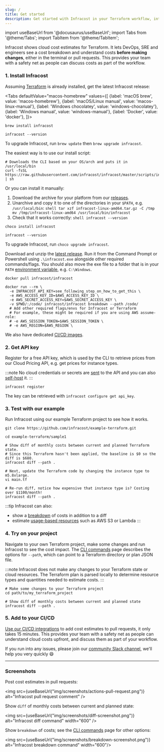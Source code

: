 ```yaml
---
slug: /
title: Get started
description: Get started with Infracost in your Terraform workflow, integrate it into your CI pipeline and view cost estimates for your AWS/Azure/Google infrastructure.
---
```


import useBaseUrl from '@docusaurus/useBaseUrl';
import Tabs from '@theme/Tabs';
import TabItem from '@theme/TabItem';

Infracost shows cloud cost estimates for Terraform. It lets DevOps, SRE and engineers see a cost breakdown and understand costs **before making changes**, either in the terminal or pull requests. This provides your team with a safety net as people can discuss costs as part of the workflow.

### 1. Install Infracost
Assuming [Terraform](https://www.terraform.io/downloads.html) is already installed, get the latest Infracost release:

<Tabs
  defaultValue="macos-homebrew"
  values={[
    {label: 'macOS brew', value: 'macos-homebrew'},
    {label: 'macOS/Linux manual', value: 'macos-linux-manual'},
    {label: 'Windows chocolatey', value: 'windows-chocolatey'},
    {label: 'Windows manual', value: 'windows-manual'},
    {label: 'Docker', value: 'docker'},
]}>
  <TabItem value="macos-homebrew">

  ```shell
  brew install infracost

  infracost --version
  ```

  To upgrade Infracost, run `brew update` then `brew upgrade infracost`.

  </TabItem>
  <TabItem value="macos-linux-manual">

  The easiest way is to use our install script:
  ```shell
  # Downloads the CLI based on your OS/arch and puts it in /usr/local/bin
  curl -fsSL https://raw.githubusercontent.com/infracost/infracost/master/scripts/install.sh | sh
  ```

  Or you can install it manually:
  1. Download the archive for your platform from our [releases](https://github.com/infracost/infracost/releases/latest).
  2. Unarchive and copy it to one of the directories in your `$PATH`, e.g. `/usr/local/bin`:
    ```shell
    tar xzf infracost-linux-amd64.tar.gz -C /tmp
    mv /tmp/infracost-linux-amd64 /usr/local/bin/infracost
    ```
  3. Check that it works correctly:
    ```shell
    infracost --version
    ```


  </TabItem>
  <TabItem value="windows-chocolatey">

  ```shell
  choco install infracost

  infracost --version
  ```

  To upgrade Infracost, run `choco upgrade infracost`.

  </TabItem>
  <TabItem value="windows-manual">

  Download and unzip the [latest release](https://github.com/infracost/infracost/releases/latest/download/infracost-windows-amd64.zip). Run it from the Command Prompt or Powershell using `.\infracost.exe` alongside other required commands/flags. You should also move the exe file to a folder that is in your `PATH` [environment variable](https://stackoverflow.com/questions/1618280/where-can-i-set-path-to-make-exe-on-windows), e.g. `C:\Windows`.

  </TabItem>
  <TabItem value="docker">

  ```shell
  docker pull infracost/infracost

  docker run --rm \
    -e INFRACOST_API_KEY=see_following_step_on_how_to_get_this \
    -e AWS_ACCESS_KEY_ID=$AWS_ACCESS_KEY_ID \
    -e AWS_SECRET_ACCESS_KEY=$AWS_SECRET_ACCESS_KEY \
    -v $PWD/:/code/ infracost/infracost breakdown --path /code/
    # Add other required flags/envs for Infracost or Terraform
    # For example, these might be required if you are using AWS assume-role:
    # -e AWS_SESSION_TOKEN=$AWS_SESSION_TOKEN \
    # -e AWS_REGION=$AWS_REGION \
  ```

  We also have dedicated [CI/CD images](/docs/integrations/cicd/#my-cicd-system-isnt-supported).

  </TabItem>
</Tabs>

### 2. Get API key
Register for a free API key, which is used by the CLI to retrieve prices from our Cloud Pricing API, e.g. get prices for instance types.

:::note
No cloud credentials or secrets are [sent](/docs/faq/#what-data-is-sent-to-the-cloud-pricing-api) to the API and you can also [self-host](/docs/cloud_pricing_api/self_hosted/) it.
:::

```shell
infracost register
```

The key can be retrieved with `infracost configure get api_key`.

### 3. Test with our example
Run Infracost using our example Terraform project to see how it works.  

```shell
git clone https://github.com/infracost/example-terraform.git

cd example-terraform/sample1

# Show diff of monthly costs between current and planned Terraform state.
# Since this Terraform hasn't been applied, the baseline is $0 so the diff is $680.
infracost diff --path .

# Next, update the Terraform code by changing the instance type to m5.8xlarge.
vi main.tf

# Re-run diff, notice how expensive that instance type is? Costing over $1100/month! 
infracost diff --path .

```

:::tip
Infracost can also:
- show a [breakdown](/docs/features/cli_commands/#diff) of costs in addition to a diff
- estimate [usage-based resources](/docs/features/usage_based_resources/) such as AWS S3 or Lambda
:::

### 4. Try on your project
Navigate to your own Terraform project, make some changes and run Infracost to see the cost impact. The [CLI commands](/docs/features/cli_commands/#diff) page describes the options for `--path`, which can point to a Terraform directory or plan JSON file.

:::note
Infracost does not make any changes to your Terraform state or cloud resources.  The Terraform plan is parsed locally to determine resource types and quantities needed to estimate costs.
:::

```shell
# Make some changes to your Terraform project
cd path/to/my_terraform_project

# Show diff of monthly costs between current and planned state
infracost diff --path .
```

### 5. Add to your CI/CD
[Use our CI/CD integrations](/docs/integrations/cicd) to add cost estimates to pull requests, it only takes 15 minutes. This provides your team with a safety net as people can understand cloud costs upfront, and discuss them as part of your workflow.

If you run into any issues, please join our [community Slack channel](https://www.infracost.io/community-chat), we'll help you very quickly 😄

---

### Screenshots

Post cost estimates in pull requests:

<img src={useBaseUrl("img/screenshots/actions-pull-request.png")} alt="Infracost pull request comment" />

Show `diff` of monthly costs between current and planned state:

<img src={useBaseUrl("img/screenshots/diff-screenshot.png")} alt="Infracost diff command" width="600" />

Show `breakdown` of costs; see the [CLI commands](/docs/features/cli_commands/) page for other options:

<img src={useBaseUrl("img/screenshots/breakdown-screenshot.png")} alt="Infracost breakdown command" width="600"/>
